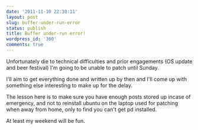 ```yaml
---
date: '2011-11-10 22:30:11'
layout: post
slug: buffer-under-run-error
status: publish
title: Buffer under-run error!
wordpress_id: '360'
comments: true
---
```


Unfortunately die to technical difficulties and prior engagements (OS update and beer festival) I'm going to be unable to patch until Sunday.  

I'll aim to get everything done and written up by then and I'll come up with something else interesting to make up for the delay.  

The lesson here is to make sure you have enough posts stored up incase of emergency, and not to reinstall ubuntu on the laptop used for patching when away from home, only to find you can't get pd installed.  

At least my weekend will be fun.
